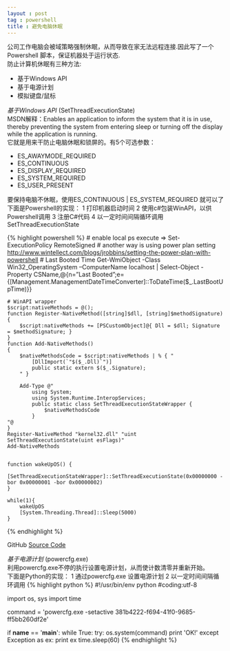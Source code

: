 ```yaml
---
layout : post
tag : powershell
title : 避免电脑休眠
---
```

公司工作电脑会被域策略强制休眠，从而导致在家无法远程连接.因此写了一个Powershell 脚本，保证机器处于运行状态.   
防止计算机休眠有三种方法:   
  - 基于Windows API 
  - 基于电源计划 
  - 模拟键盘/鼠标 


*基于Windows API*    (SetThreadExecutionState)    
MSDN解释：Enables an application to inform the system that it is in use, thereby preventing the system from entering sleep or turning off the display while the application is running.    
它就是用来干防止电脑休眠和锁屏的。有5个可选参数：
- ES_AWAYMODE_REQUIRED
- ES_CONTINUOUS
- ES_DISPLAY_REQUIRED
- ES_SYSTEM_REQUIRED
- ES_USER_PRESENT

要保持电脑不休眠，使用ES_CONTINUOUS | ES_SYSTEM_REQUIRED 就可以了  
下面是Powershell的实现：
1   打印机器启动时间
2   使用c#包装WinAPI，以供Powershell调用
3   注册C#代码
4   以一定时间间隔循环调用SetThreadExecutionState

{% highlight powershell %}
    # enable local ps execute => Set-ExecutionPolicy RemoteSigned
    # another way is using power plan setting http://www.wintellect.com/blogs/jrobbins/setting-the-power-plan-with-powershell
    # Last Booted Time
    Get-WmiObject -Class Win32_OperatingSystem –ComputerName localhost | Select-Object -Property CSName,@{n=”Last Booted”;e={[Management.ManagementDateTimeConverter]::ToDateTime($_.LastBootUpTime)}}

    # WinAPI wrapper
    $script:nativeMethods = @();
    function Register-NativeMethod([string]$dll, [string]$methodSignature)
    {
        $script:nativeMethods += [PSCustomObject]@{ Dll = $dll; Signature = $methodSignature; }
    }
    function Add-NativeMethods()
    {
        $nativeMethodsCode = $script:nativeMethods | % { "
            [DllImport(`"$($_.Dll)`")]
            public static extern $($_.Signature);
        " }

        Add-Type @"
            using System;
            using System.Runtime.InteropServices;
            public static class SetThreadExecutionStateWrapper {
                $nativeMethodsCode
            }
    "@
    }
    Register-NativeMethod "kernel32.dll" "uint SetThreadExecutionState(uint esFlags)"
    Add-NativeMethods


    function wakeUpOS() {
        [SetThreadExecutionStateWrapper]::SetThreadExecutionState(0x00000000 -bor 0x00000001 -bor 0x00000002)
    }

    while(1){
        wakeUpOS
        [System.Threading.Thread]::Sleep(5000)
    }

{% endhighlight %}

GitHub [Source Code](https://github.com/jacky-wzj/code-snippet/blob/master/wake-up.ps1 "Source Code") 


*基于电源计划*    (powercfg.exe)  
利用powercfg.exe不停的执行设置电源计划，从而使计数清零并重新开始。     
下面是Python的实现：
1   通过powercfg.exe 设置电源计划
2   以一定时间间隔循环调用
{% highlight python %}
#!/usr/bin/env python
#coding:utf-8

import os, sys
import time

command = 'powercfg.exe -setactive 381b4222-f694-41f0-9685-ff5bb260df2e'

if __name__ == '__main__':
    while True:
        try:
            os.system(command)
            print 'OK!'
        except Exception as ex:
            print ex
        time.sleep(60)
{% endhighlight %}
